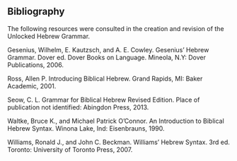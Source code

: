 ## Bibliography



The following resources were consulted in the creation and revision of the Unlocked Hebrew Grammar.

Gesenius, Wilhelm, E. Kautzsch, and A. E. Cowley. Gesenius’ Hebrew Grammar. Dover ed. Dover Books on Language. Mineola, N.Y: Dover Publications, 2006.

Ross, Allen P. Introducing Biblical Hebrew. Grand Rapids, MI: Baker Academic, 2001.

Seow, C. L. Grammar for Biblical Hebrew Revised Edition. Place of publication not identified: Abingdon Press, 2013.

Waltke, Bruce K., and Michael Patrick O’Connor. An Introduction to Biblical Hebrew Syntax. Winona Lake, Ind: Eisenbrauns, 1990.

Williams, Ronald J., and John C. Beckman. Williams’ Hebrew Syntax. 3rd ed. Toronto: University of Toronto Press, 2007.

